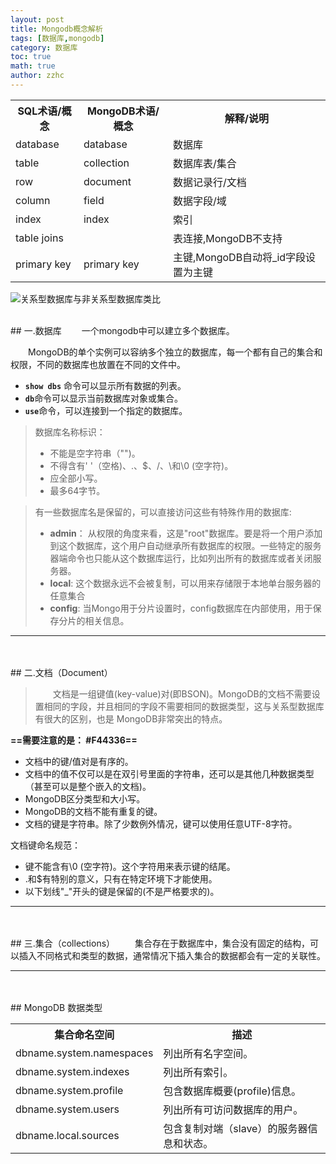 ```yaml
---
layout: post
title: Mongodb概念解析
tags: [数据库,mongodb]
category: 数据库
toc: true
math: true
author: zzhc
---
```


<table>
<tbody><tr>
<th>SQL术语/概念</th>
<th>MongoDB术语/概念</th>
<th>解释/说明</th>
</tr>
<tr>
<td>database</td>
<td>database</td>
<td>数据库</td>
</tr>
<tr>
<td>table</td>
<td>collection</td>
<td>数据库表/集合</td>
</tr>
<tr>
<td>row</td>
<td>document</td>
<td>数据记录行/文档</td>
</tr>
<tr>
<td>column</td>
<td>field</td>
<td>数据字段/域</td>
</tr>
<tr>
<td>index</td>
<td>index</td>
<td>索引</td>
</tr>
<tr>
<td>table joins</td>
<td>&nbsp;</td>
<td>表连接,MongoDB不支持</td>
</tr>
<tr>
<td>primary key</td>
<td>primary key</td>
<td>主键,MongoDB自动将_id字段设置为主键</td>
</tr>
</tbody></table>

![关系型数据库与非关系型数据库类比](https://www.runoob.com/wp-content/uploads/2013/10/Figure-1-Mapping-Table-to-Collection-1.png)

<br>
## 一.数据库
&emsp;&emsp;一个mongodb中可以建立多个数据库。

&emsp;&emsp;MongoDB的单个实例可以容纳多个独立的数据库，每一个都有自己的集合和权限，不同的数据库也放置在不同的文件中。

- <code>**show dbs**</code> 命令可以显示所有数据的列表。
- <code>**db**</code>命令可以显示当前数据库对象或集合。
- <code>**use**</code>命令，可以连接到一个指定的数据库。
  
> 数据库名称标识：
> - 不能是空字符串（"")。
> - 不得含有' '（空格)、.、$、/、\和\0 (空字符)。
> - 应全部小写。
> - 最多64字节。

> 有一些数据库名是保留的，可以直接访问这些有特殊作用的数据库:
> - **admin**： 从权限的角度来看，这是"root"数据库。要是将一个用户添加到这个数据库，这个用户自动继承所有数据库的权限。一些特定的服务器端命令也只能从这个数据库运行，比如列出所有的数据库或者关闭服务器。
> - **local**: 这个数据永远不会被复制，可以用来存储限于本地单台服务器的任意集合
> - **config**: 当Mongo用于分片设置时，config数据库在内部使用，用于保存分片的相关信息。


***
<br>
<br>
## 二.文档（Document）

> &emsp;&emsp;文档是一组键值(key-value)对(即BSON)。MongoDB的文档不需要设置相同的字段，并且相同的字段不需要相同的数据类型，这与关系型数据库有很大的区别，也是 MongoDB非常突出的特点。



**==需要注意的是： #F44336==**

- 文档中的键/值对是有序的。
- 文档中的值不仅可以是在双引号里面的字符串，还可以是其他几种数据类型（甚至可以是整个嵌入的文档)。
- MongoDB区分类型和大小写。
- MongoDB的文档不能有重复的键。
- 文档的键是字符串。除了少数例外情况，键可以使用任意UTF-8字符。
 

文档键命名规范：

- 键不能含有\0 (空字符)。这个字符用来表示键的结尾。
- .和$有特别的意义，只有在特定环境下才能使用。
- 以下划线"_"开头的键是保留的(不是严格要求的)。







***
<br>
<br>
## 三.集合（collections）
&emsp;&emsp;集合存在于数据库中，集合没有固定的结构，可以插入不同格式和类型的数据，通常情况下插入集合的数据都会有一定的关联性。



***
<br>
<br>
## MongoDB 数据类型

<table>
<tbody>
<tr>
<th>集合命名空间</th>
<th>描述</th>
</tr>
<tr>
<td>dbname.system.namespaces</td>
<td>列出所有名字空间。</td>
</tr>
<tr>
<td>dbname.system.indexes</td>
<td>列出所有索引。</td>
</tr>
<tr>
<td>dbname.system.profile</td>
<td>包含数据库概要(profile)信息。</td>
</tr>
<tr>
<td>dbname.system.users</td>
<td>列出所有可访问数据库的用户。</td>
</tr>
<tr>
<td>dbname.local.sources</td>
<td>包含复制对端（slave）的服务器信息和状态。</td>
</tr>
</tbody>
</table>

